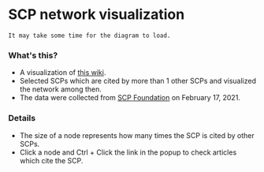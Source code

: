 # SCP network visualization

```note
It may take some time for the diagram to load.
```

<div class="flourish-embed flourish-network" data-src="visualisation/5326575"><script src="https://public.flourish.studio/resources/embed.js"></script></div>

### What's this?
- A visualization of [this wiki](https://iwasaki501.github.io/ternbusty/).
- Selected SCPs which are cited by more than 1 other SCPs and visualized the network among then.
- The data were collected from [SCP Foundation](https://scp-wiki.wikidot.com/) on February 17, 2021. 

### Details
- The size of a node represents how many times the SCP is cited by other SCPs.
- Click a node and Ctrl + Click the link in the popup to check articles which cite the SCP.
